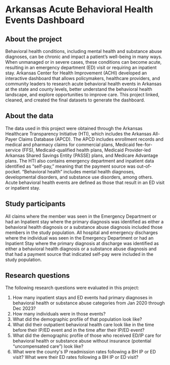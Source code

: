 # Arkansas Acute Behavioral Health Events Dashboard

## About the project
Behavioral health conditions, including mental health and substance abuse diagnoses, can be chronic and impact a patient’s well-being in many ways. When unmanaged or in severe cases, these conditions can become acute, resulting in an emergency department (ED) visit or requiring an inpatient stay.
Arkansas Center for Health Improvement (ACHI) developed an interactive dashboard that allows policymakers, healthcare providers, and community leaders to research acute behavioral health events in Arkansas at the state and county levels, better understand the behavioral health landscape, and explore opportunities to improve care. This project linked, cleaned, and created the final datasets to generate the dashboard.

## About the data
The data used in this project were obtained through the Arkansas Healthcare Transparency Initiative (HTI), which includes the Arkansas All-Payer Claims Database (APCD). The APCD includes enrollment records and medical and pharmacy claims for commercial plans, Medicaid fee-for-service (FFS), Medicaid-qualified health plans, Medicaid Provider-led Arkansas Shared Savings Entity (PASSE) plans, and Medicare Advantage plans. The HTI also contains emergency department and inpatient data identified as “self-pay,” meaning that the payment source was out-of-pocket.
“Behavioral health” includes mental health diagnoses, developmental disorders, and substance use disorders, among others. Acute behavioral health events are defined as those that result in an ED visit or inpatient stay.

## Study participants
All claims where the member was seen in the Emergency Department or had an Inpatient stay where the primary diagnosis was identified as either a behavioral health diagnosis or a substance abuse diagnosis included those members in the study population.
All hospital and emergency discharges where the individual was seen in the Emergency Department or had an Inpatient Stay where the primary diagnosis at discharge was identified as either a behavioral health diagnosis or a substance abuse diagnosis and that had a payment source that indicated self-pay were included in the study population.

## Research questions
The following research questions were evaluated in this project:
1. How many inpatient stays and ED events had primary diagnoses in behavioral health or substance abuse categories from Jan 2020 through Dec 2023?
2. How many individuals were in those events?
3. What did the demographic profile of that population look like?
4. What did their outpatient behavioral health care look like in the time before their IP/ED event and in the time after their IP/ED event? 
5. What did the demographic profile of those who received ED/IP care for behavioral health or substance abuse without insurance (potential “uncompensated care”) look like?
6. What were the county's IP readmission rates following a BH IP or ED visit?  What were their ED rates following a BH IP or ED visit?
